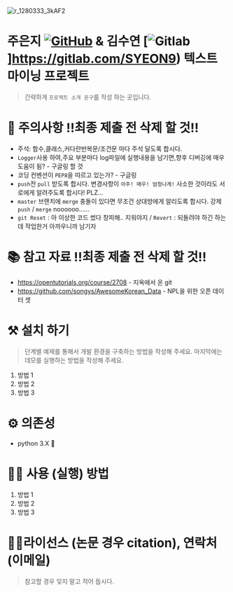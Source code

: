 ![r_1280333_3kAF2](https://user-images.githubusercontent.com/37266170/91690682-5a91fb80-eba1-11ea-970f-eb6a96ca7bfb.gif)

# 주은지 [![GitHub](http://img.shields.io/badge/-GitHub-black?style=flat-square&logo=github&link=https://github.com/junji9072)](https://github.com/junji9072) & 김수연 [![Gitlab](http://img.shields.io/badge/-Gitlab-black?style=flat-square&logo=gitlab&link=https://gitlab.com/SYEON9)]https://gitlab.com/SYEON9) 텍스트 마이닝 프로젝트
> 간략하게 `프로젝트 소개 문구`를 작성 하는 곳입니다.

# 🚨 주의사항 !!최종 제출 전 삭제 할 것!!
* 주석: 함수,클래스,커다란반복문/조건문 마다 주석 달도록 합시다.
* `Logger`사용 하여,주요 부분마다 log파일에 실행내용을 남기면,향후 디버깅에 매우 도움이 됨? - 구글링 할 것
* 코딩 컨벤션이 `PEP8`을 따르고 있는가? - 구글링
* `push`전 `pull` 받도록 합시다. 변경사항이 `아주! 매우! 엄청나게!` 사소한 것이라도 서로에게 알려주도록 합시다! PLZ... 
* `master` 브랜치에 `merge` 충돌이 있다면 무조건 상대방에게 알리도록 합시다. 강제 `push` / `merge` noooooo......
* `git Reset` : 아 이상한 코드 썼다 창피해.. 지워야지 / `Revert` : 되돌려야 하긴 하는데 작업한거 아까우니까 남기자

# 📚 참고 자료 !!최종 제출 전 삭제 할 것!!
* https://opentutorials.org/course/2708 - 지옥에서 온 git  
* https://github.com/songys/AwesomeKorean_Data - NPL을 위한 오픈 데이터 셋

# ⚒️ 설치 하기
> 단계별 예제를 통해서 개발 환경을 구축하는 방법을 작성해 주세요. 마지막에는 데모를 실행하는 방법을 작성해 주세요.
1. 방법 1 
1. 방법 2 
1. 방법 3


# ⚙️ 의존성
* python 3.X 🐍


# 👩‍💻 사용 (실행) 방법
1. 방법 1 
1. 방법 2 
1. 방법 3


# 👩‍🎓라이선스 (논문 경우 citation), 연락처(이메일)
> 참고할 경우 잊지 말고 적어 둡시다.



